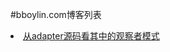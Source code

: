 #bboylin.com博客列表
<li><a href="http://bboylin.com/android/20160630.html">从adapter源码看其中的观察者模式</a></li>
